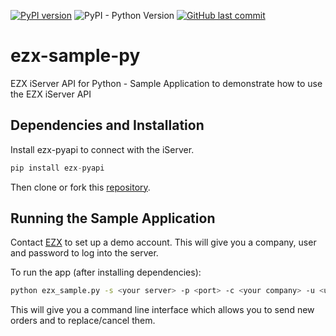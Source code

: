[![PyPI version](https://badge.fury.io/py/ezx-pyapi.svg)](https://badge.fury.io/py/ezx-pyapi)
![PyPI - Python Version](https://img.shields.io/pypi/pyversions/ezx-pyapi)
[![GitHub last commit](https://img.shields.io/github/last-commit/EZXInc/ezx-sample-py)](https://github.com/EZXInc/ezx-sample-py)

# ezx-sample-py
EZX iServer API for Python - Sample Application to demonstrate how to use the EZX iServer API


## Dependencies and Installation
Install ezx-pyapi to connect with the iServer.

```python
pip install ezx-pyapi
```

Then clone or fork this [repository](https://github.com/EZXInc/ezx-sample-py.git).

## Running the Sample Application
Contact [EZX](http://www.ezxinc.com/) to set up a demo account. This will give you a company, user and password to log into the server.

To run the app (after installing dependencies):

```bash
python ezx_sample.py -s <your server> -p <port> -c <your company> -u <user> -pw <password>  
```

This will give you a command line interface which allows you to send new orders and to replace/cancel them.


